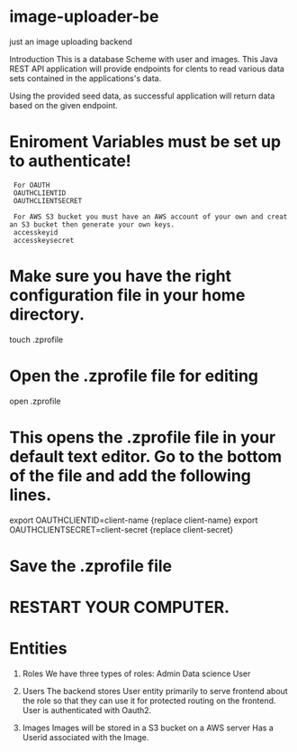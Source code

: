# image-uploader-be
just an image uploading backend

Introduction
This is a database Scheme with user and images.  This Java REST API application will provide endpoints for clents to read various data sets contained in
 the applications's data.
 
 Using the provided seed data, as successful application will return data based on the given endpoint.
 
 # Eniroment Variables must be set up to authenticate!
     For OAUTH
     OAUTHCLIENTID
     OAUTHCLIENTSECRET
     
     For AWS S3 bucket you must have an AWS account of your own and creat an S3 bucket then generate your own keys.
     accesskeyid
     accesskeysecret
     
     
     
     
     
# Make sure you have the right configuration file in your home directory.
  touch .zprofile
# Open the .zprofile file for editing
  open .zprofile
# This opens the .zprofile file in your default text editor. Go to the bottom of the file and add the following lines.
  export OAUTHCLIENTID=client-name  {replace client-name}
  export OAUTHCLIENTSECRET=client-secret {replace client-secret}
  
  # Save the .zprofile file
  # RESTART YOUR COMPUTER.
 
 
 # Entities
 1. Roles
  We have three types of roles:
    Admin
    Data science
    User

2. Users
  The backend stores User entity primarily to serve frontend about the role so that they can use it for protected routing on the frontend.
  User is authenticated with Oauth2.
  
3. Images
  Images will be stored in a S3 bucket on a AWS server
  Has a Userid associated with the Image.
